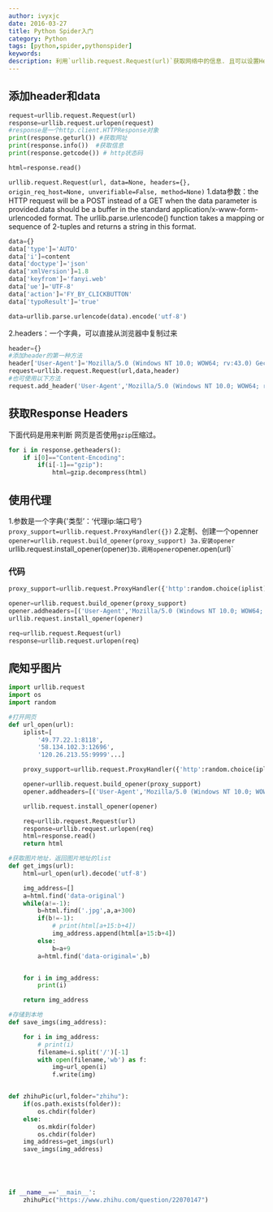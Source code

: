 ```yaml
---
author: ivyxjc
date: 2016-03-27
title: Python Spider入门
category: Python
tags: [python,spider,pythonspider]
keywords:
description: 利用`urllib.request.Request(url)`获取网络中的信息. 且可以设置Header, http methods, 代理等.
---
```


## 添加header和data

```python
request=urllib.request.Request(url)
response=urllib.request.urlopen(request)
#response是一个http.client.HTTPResponse对象
print(response.geturl()) #获取网址
print(response.info())  #获取信息
print(response.getcode()) # http状态码

html=response.read()
```

`urllib.request.Request(url, data=None, headers={}, origin_req_host=None, unverifiable=False, method=None)`
1.data参数：the HTTP request will be a POST instead of a GET when the data parameter is provided.data should be a buffer in the standard application/x-www-form-urlencoded format. The urllib.parse.urlencode() function takes a mapping or sequence of 2-tuples and returns a string in this format.<br>

```python
data={}
data['type']='AUTO'
data['i']=content
data['doctype']='json'
data['xmlVersion']=1.8
data['keyfrom']='fanyi.web'
data['ue']='UTF-8'
data['action']='FY_BY_CLICKBUTTON'
data['typoResult']='true'

data=urllib.parse.urlencode(data).encode('utf-8')
```

2.headers：一个字典，可以直接从浏览器中复制过来

```python
header={}
#添加header的第一种方法
header['User-Agent']='Mozilla/5.0 (Windows NT 10.0; WOW64; rv:43.0) Gecko/20100101 Firefox/43.0'
request=urllib.request.Request(url,data,header)
#也可使用以下方法
request.add_header('User-Agent','Mozilla/5.0 (Windows NT 10.0; WOW64; rv:43.0) Gecko/20100101 Firefox/43.0')
```


## 获取Response Headers

下面代码是用来判断 网页是否使用`gzip`压缩过。
```python
for i in response.getheaders():
    if i[0]=="Content-Encoding":
        if(i[-1]=="gzip"):
            html=gzip.decompress(html)
```

## 使用代理



1.参数是一个字典{'类型’：‘代理ip:端口号’}
`proxy_support=urllib.request.ProxyHandler({})`
2.定制、创建一个openner
`opener=urllib.request.build_opener(proxy_support)
3a.安装opener
`urllib.request.install_opener(opener)`
3b.调用opener
`opener.open(url)`

### 代码

```python
proxy_support=urllib.request.ProxyHandler({'http':random.choice(iplist)})

opener=urllib.request.build_opener(proxy_support)
opener.addheaders=[('User-Agent','Mozilla/5.0 (Windows NT 10.0; WOW64; rv:43.0) Gecko/20100101 Firefox/43.0')]
urllib.request.install_opener(opener)

req=urllib.request.Request(url)
response=urllib.request.urlopen(req)
```


## 爬知乎图片

```python
import urllib.request
import os
import random

#打开网页
def url_open(url):
    iplist=[
        '49.77.22.1:8118',
        '58.134.102.3:12696',
        '120.26.213.55:9999'...]

    proxy_support=urllib.request.ProxyHandler({'http':random.choice(iplist)})

    opener=urllib.request.build_opener(proxy_support)
    opener.addheaders=[('User-Agent','Mozilla/5.0 (Windows NT 10.0; WOW64; rv:43.0) Gecko/20100101 Firefox/43.0')]

    urllib.request.install_opener(opener)

    req=urllib.request.Request(url)
    response=urllib.request.urlopen(req)
    html=response.read()
    return html

#获取图片地址，返回图片地址的list
def get_imgs(url):
    html=url_open(url).decode('utf-8')

    img_address=[]
    a=html.find('data-original')
    while(a!=-1):
        b=html.find('.jpg',a,a+300)
        if(b!=-1):
            # print(html[a+15:b+4])
            img_address.append(html[a+15:b+4])
        else:
            b=a+9
        a=html.find('data-original=',b)


    for i in img_address:
        print(i)

    return img_address

#存储到本地
def save_imgs(img_address):

    for i in img_address:
        # print(i)
        filename=i.split('/')[-1]
        with open(filename,'wb') as f:
            img=url_open(i)
            f.write(img)


def zhihuPic(url,folder="zhihu"):
    if(os.path.exists(folder)):
        os.chdir(folder)
    else:
        os.mkdir(folder)
        os.chdir(folder)
    img_address=get_imgs(url)
    save_imgs(img_address)





if __name__=='__main__':
    zhihuPic("https://www.zhihu.com/question/22070147")
```
